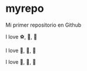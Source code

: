 # myrepo

Mi primer repositorio en Github

I love :soccer:, :beer:, :8ball:

I love :pizza:, :hamburger:, :champagne:

I love :beers:, :icecream:, :chocolate_bar:
